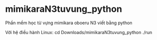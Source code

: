 # mimikaraN3tuvung_python
Phần mềm học từ vựng mimikara oboeru N3 viết bằng python 

Với hệ điều hành Linux:
cd Downloads/mimikaraN3tuvung_python
./run 
